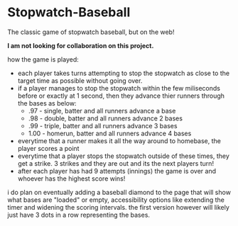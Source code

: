 # Stopwatch-Baseball
The classic game of stopwatch baseball, but on the web!

**I am not looking for collaboration on this project.**

how the game is played:  

- each player takes turns attempting to stop the stopwatch as close to the target time as possible without going over.  
- if a player manages to stop the stopwatch within the few miliseconds before or exactly at 1 second, then they advance thier runners through the bases as below:  
    * .97 - single, batter and all runners advance a base  
    * .98 - double, batter and all runners advance 2 bases  
    * .99 - triple, batter and all runners advance 3 bases  
    * 1.00 - homerun, batter and all runners advance 4 bases  
- everytime that a runner makes it all the way around to homebase, the player scores a point  
- everytime that a player stops the stopwatch outside of these times, they get a strike. 3 strikes and they are out and its the next players turn!  
- after each player has had 9 attempts (innings) the game is over and whoever has the highest score wins!  

i do plan on eventually adding a baseball diamond to the page that will show what bases are "loaded" or empty, accessibility options like extending the timer and widening the scoring intervals. the first version however will likely just have 3 dots in a row representing the bases.
